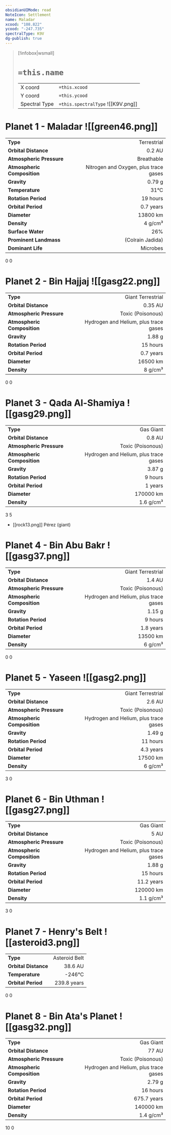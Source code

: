 ```yaml
---
obsidianUIMode: read
NoteIcon: Settlement
name: Maladar
xcood: "108.822"
ycood: "-247.735"
spectralType: K9V
dg-publish: true
---
```

> [!infobox|wsmall]
> # `=this.name`
> | | |
> | - | - |
> | X coord | `=this.xcood` |
> | Y coord| `=this.ycood` |
> | Spectral Type | `=this.spectralType` ![[K9V.png]] |

# Planet 1 - Maladar ![[green46.png]]
|                             |                           |
| --------------------------- | -------------------------:|
| **Type**                    |             Terrestrial |
| **Orbital Distance**        |   0.2 AU |
| **Atmospheric Pressure**    |       Breathable |
| **Atmospheric Composition** |      Nitrogen and Oxygen, plus trace gases |
| **Gravity**                 |        0.79 g |
| **Temperature**             |    31°C |
| **Rotation Period**         |  19 hours |
| **Orbital Period** | 0.7 years |
| **Diameter**                |      13800 km | 
| **Density**                 |    4 g/cm³ |
| **Surface Water**           |           26% | 
| **Prominent Landmass**      |         (Colrain Jadida) | 
| **Dominant Life**           |         Microbes |



0
0



# Planet 2 - Bin Hajjaj ![[gasg22.png]]
|                             |                           |
| --------------------------- | -------------------------:|
| **Type**                    |             Giant Terrestrial |
| **Orbital Distance**        |   0.35 AU |
| **Atmospheric Pressure**    |       Toxic (Poisonous) |
| **Atmospheric Composition** |      Hydrogen and Helium, plus trace gases |
| **Gravity**                 |        1.88 g |
| **Rotation Period**         |  15 hours |
| **Orbital Period** | 0.7 years |
| **Diameter**                |      16500 km | 
| **Density**                 |    8 g/cm³ |



0
0



# Planet 3 - Qada Al-Shamiya ![[gasg29.png]]
|                             |                           |
| --------------------------- | -------------------------:|
| **Type**                    |             Gas Giant |
| **Orbital Distance**        |   0.8 AU |
| **Atmospheric Pressure**    |       Toxic (Poisonous) |
| **Atmospheric Composition** |      Hydrogen and Helium, plus trace gases |
| **Gravity**                 |        3.87 g |
| **Rotation Period**         |  9 hours |
| **Orbital Period** | 1 years |
| **Diameter**                |      170000 km | 
| **Density**                 |    1.6 g/cm³ |



3
5

- [[rock13.png]] Pérez (giant)

# Planet 4 - Bin Abu Bakr ![[gasg37.png]]
|                             |                           |
| --------------------------- | -------------------------:|
| **Type**                    |             Giant Terrestrial |
| **Orbital Distance**        |   1.4 AU |
| **Atmospheric Pressure**    |       Toxic (Poisonous) |
| **Atmospheric Composition** |      Hydrogen and Helium, plus trace gases |
| **Gravity**                 |        1.15 g |
| **Rotation Period**         |  9 hours |
| **Orbital Period** | 1.8 years |
| **Diameter**                |      13500 km | 
| **Density**                 |    6 g/cm³ |



0
0



# Planet 5 - Yaseen ![[gasg2.png]]
|                             |                           |
| --------------------------- | -------------------------:|
| **Type**                    |             Giant Terrestrial |
| **Orbital Distance**        |   2.6 AU |
| **Atmospheric Pressure**    |       Toxic (Poisonous) |
| **Atmospheric Composition** |      Hydrogen and Helium, plus trace gases |
| **Gravity**                 |        1.49 g |
| **Rotation Period**         |  11 hours |
| **Orbital Period** | 4.3 years |
| **Diameter**                |      17500 km | 
| **Density**                 |    6 g/cm³ |



3
0



# Planet 6 - Bin Uthman ![[gasg27.png]]
|                             |                           |
| --------------------------- | -------------------------:|
| **Type**                    |             Gas Giant |
| **Orbital Distance**        |   5 AU |
| **Atmospheric Pressure**    |       Toxic (Poisonous) |
| **Atmospheric Composition** |      Hydrogen and Helium, plus trace gases |
| **Gravity**                 |        1.88 g |
| **Rotation Period**         |  15 hours |
| **Orbital Period** | 11.2 years |
| **Diameter**                |      120000 km | 
| **Density**                 |    1.1 g/cm³ |



3
0



# Planet 7 - Henry's Belt ![[asteroid3.png]]
|                             |                           |
| --------------------------- | -------------------------:|
| **Type**                    |             Asteroid Belt |
| **Orbital Distance**        |   38.6 AU |
| **Temperature**             |    -246°C |
| **Orbital Period** | 239.8 years |



0
0



# Planet 8 - Bin Ata's Planet ![[gasg32.png]]
|                             |                           |
| --------------------------- | -------------------------:|
| **Type**                    |             Gas Giant |
| **Orbital Distance**        |   77 AU |
| **Atmospheric Pressure**    |       Toxic (Poisonous) |
| **Atmospheric Composition** |      Hydrogen and Helium, plus trace gases |
| **Gravity**                 |        2.79 g |
| **Rotation Period**         |  16 hours |
| **Orbital Period** | 675.7 years |
| **Diameter**                |      140000 km | 
| **Density**                 |    1.4 g/cm³ |



10
0



